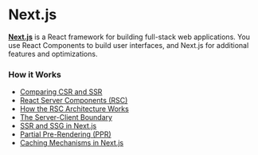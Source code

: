 # Next.js

[**Next.js**](https://nextjs.org/docs) is a React framework for building full-stack web applications. You use React Components to build user interfaces, and Next.js for additional features and optimizations.

###

### How it Works

- [Comparing CSR and SSR](./csr-vs-ssr.md)
- [React Server Components (RSC)](./rsc.md)
- [How the RSC Architecture Works](./how-rsc-works.md)
- [The Server-Client Boundary](./server-client-boundary.md)
- [SSR and SSG in Next.js](./ssr-vs-ssg.md)
- [Partial Pre-Rendering (PPR)](./partial-pre-rendering.md)
- [Caching Mechanisms in Next.js](./nextjs-caching.md)
